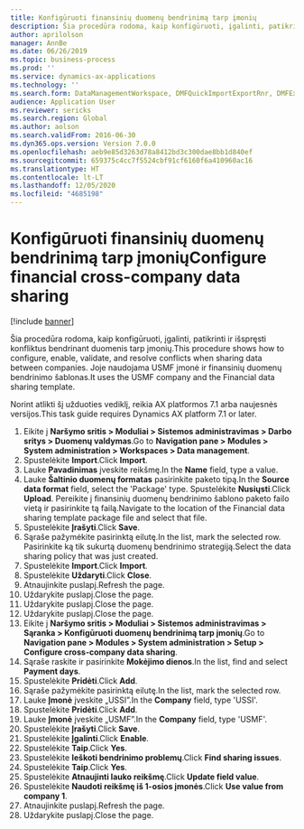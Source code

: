 ```yaml
---
title: Konfigūruoti finansinių duomenų bendrinimą tarp įmonių
description: Šia procedūra rodoma, kaip konfigūruoti, įgalinti, patikrinti ir išspręsti konfliktus bendrinant duomenis tarp įmonių.
author: aprilolson
manager: AnnBe
ms.date: 06/26/2019
ms.topic: business-process
ms.prod: ''
ms.service: dynamics-ax-applications
ms.technology: ''
ms.search.form: DataManagementWorkspace, DMFQuickImportExportRnr, DMFExecutionHistoryWorkspace, DMFExecutionHistorySummary, DMFExecutionHistoryEntities,  SysDataSharingConfiguration, SysDataSharingDiscrepencies
audience: Application User
ms.reviewer: sericks
ms.search.region: Global
ms.author: aolson
ms.search.validFrom: 2016-06-30
ms.dyn365.ops.version: Version 7.0.0
ms.openlocfilehash: aeb9e85d3263d78a8412bd3c300dae8bb1d840ef
ms.sourcegitcommit: 659375c4cc7f5524cbf91cf6160f6a410960ac16
ms.translationtype: HT
ms.contentlocale: lt-LT
ms.lasthandoff: 12/05/2020
ms.locfileid: "4685198"
---
```

# <a name="configure-financial-cross-company-data-sharing"></a><span data-ttu-id="1e92c-103">Konfigūruoti finansinių duomenų bendrinimą tarp įmonių</span><span class="sxs-lookup"><span data-stu-id="1e92c-103">Configure financial cross-company data sharing</span></span>

[!include [banner](../../includes/banner.md)]

<span data-ttu-id="1e92c-104">Šia procedūra rodoma, kaip konfigūruoti, įgalinti, patikrinti ir išspręsti konfliktus bendrinant duomenis tarp įmonių.</span><span class="sxs-lookup"><span data-stu-id="1e92c-104">This procedure shows how to configure, enable, validate, and resolve conflicts when sharing data between companies.</span></span> <span data-ttu-id="1e92c-105">Joje naudojama USMF įmonė ir finansinių duomenų bendrinimo šablonas.</span><span class="sxs-lookup"><span data-stu-id="1e92c-105">It uses the USMF company and the Financial data sharing template.</span></span>

<span data-ttu-id="1e92c-106">Norint atlikti šį užduoties vediklį, reikia AX platformos 7.1 arba naujesnės versijos.</span><span class="sxs-lookup"><span data-stu-id="1e92c-106">This task guide requires Dynamics AX platform 7.1 or later.</span></span>

1. <span data-ttu-id="1e92c-107">Eikite į **Naršymo sritis > Moduliai > Sistemos administravimas > Darbo sritys > Duomenų valdymas**.</span><span class="sxs-lookup"><span data-stu-id="1e92c-107">Go to **Navigation pane > Modules > System administration > Workspaces > Data management**.</span></span>
2. <span data-ttu-id="1e92c-108">Spustelėkite **Import**.</span><span class="sxs-lookup"><span data-stu-id="1e92c-108">Click **Import**.</span></span>
3. <span data-ttu-id="1e92c-109">Lauke **Pavadinimas** įveskite reikšmę.</span><span class="sxs-lookup"><span data-stu-id="1e92c-109">In the **Name** field, type a value.</span></span>
4. <span data-ttu-id="1e92c-110">Lauke **Šaltinio duomenų formatas** pasirinkite paketo tipą.</span><span class="sxs-lookup"><span data-stu-id="1e92c-110">In the **Source data format** field, select the 'Package' type.</span></span> <span data-ttu-id="1e92c-111">Spustelėkite **Nusiųsti**.</span><span class="sxs-lookup"><span data-stu-id="1e92c-111">Click **Upload**.</span></span> <span data-ttu-id="1e92c-112">Pereikite į finansinių duomenų bendrinimo šablono paketo failo vietą ir pasirinkite tą failą.</span><span class="sxs-lookup"><span data-stu-id="1e92c-112">Navigate to the location of the Financial data sharing template package file and select that file.</span></span>
5. <span data-ttu-id="1e92c-113">Spustelėkite **Įrašyti**.</span><span class="sxs-lookup"><span data-stu-id="1e92c-113">Click **Save**.</span></span>
6. <span data-ttu-id="1e92c-114">Sąraše pažymėkite pasirinktą eilutę.</span><span class="sxs-lookup"><span data-stu-id="1e92c-114">In the list, mark the selected row.</span></span> <span data-ttu-id="1e92c-115">Pasirinkite ką tik sukurtą duomenų bendrinimo strategiją.</span><span class="sxs-lookup"><span data-stu-id="1e92c-115">Select the data sharing policy that was just created.</span></span>  
7. <span data-ttu-id="1e92c-116">Spustelėkite **Import**.</span><span class="sxs-lookup"><span data-stu-id="1e92c-116">Click **Import**.</span></span>
8. <span data-ttu-id="1e92c-117">Spustelėkite **Uždaryti**.</span><span class="sxs-lookup"><span data-stu-id="1e92c-117">Click **Close**.</span></span>
9. <span data-ttu-id="1e92c-118">Atnaujinkite puslapį.</span><span class="sxs-lookup"><span data-stu-id="1e92c-118">Refresh the page.</span></span>
10. <span data-ttu-id="1e92c-119">Uždarykite puslapį.</span><span class="sxs-lookup"><span data-stu-id="1e92c-119">Close the page.</span></span>
11. <span data-ttu-id="1e92c-120">Uždarykite puslapį.</span><span class="sxs-lookup"><span data-stu-id="1e92c-120">Close the page.</span></span>
12. <span data-ttu-id="1e92c-121">Uždarykite puslapį.</span><span class="sxs-lookup"><span data-stu-id="1e92c-121">Close the page.</span></span>
13. <span data-ttu-id="1e92c-122">Eikite į **Naršymo sritis > Moduliai > Sistemos administravimas > Sąranka > Konfigūruoti duomenų bendrinimą tarp įmonių**.</span><span class="sxs-lookup"><span data-stu-id="1e92c-122">Go to **Navigation pane > Modules > System administration > Setup > Configure cross-company data sharing**.</span></span>
14. <span data-ttu-id="1e92c-123">Sąraše raskite ir pasirinkite **Mokėjimo dienos**.</span><span class="sxs-lookup"><span data-stu-id="1e92c-123">In the list, find and select **Payment days**.</span></span>
15. <span data-ttu-id="1e92c-124">Spustelėkite **Pridėti**.</span><span class="sxs-lookup"><span data-stu-id="1e92c-124">Click **Add**.</span></span>
16. <span data-ttu-id="1e92c-125">Sąraše pažymėkite pasirinktą eilutę.</span><span class="sxs-lookup"><span data-stu-id="1e92c-125">In the list, mark the selected row.</span></span>
17. <span data-ttu-id="1e92c-126">Lauke **Įmonė** įveskite „USSI”.</span><span class="sxs-lookup"><span data-stu-id="1e92c-126">In the **Company** field, type 'USSI'.</span></span>
18. <span data-ttu-id="1e92c-127">Spustelėkite **Pridėti**.</span><span class="sxs-lookup"><span data-stu-id="1e92c-127">Click **Add**.</span></span>
19. <span data-ttu-id="1e92c-128">Lauke **Įmonė** įveskite „USMF”.</span><span class="sxs-lookup"><span data-stu-id="1e92c-128">In the **Company** field, type 'USMF'.</span></span>
20. <span data-ttu-id="1e92c-129">Spustelėkite **Įrašyti**.</span><span class="sxs-lookup"><span data-stu-id="1e92c-129">Click **Save**.</span></span>
21. <span data-ttu-id="1e92c-130">Spustelėkite **Įgalinti**.</span><span class="sxs-lookup"><span data-stu-id="1e92c-130">Click **Enable**.</span></span>
22. <span data-ttu-id="1e92c-131">Spustelėkite **Taip**.</span><span class="sxs-lookup"><span data-stu-id="1e92c-131">Click **Yes**.</span></span>
23. <span data-ttu-id="1e92c-132">Spustelėkite **Ieškoti bendrinimo problemų**.</span><span class="sxs-lookup"><span data-stu-id="1e92c-132">Click **Find sharing issues**.</span></span>
24. <span data-ttu-id="1e92c-133">Spustelėkite **Taip**.</span><span class="sxs-lookup"><span data-stu-id="1e92c-133">Click **Yes**.</span></span>
25. <span data-ttu-id="1e92c-134">Spustelėkite **Atnaujinti lauko reikšmę**.</span><span class="sxs-lookup"><span data-stu-id="1e92c-134">Click **Update field value**.</span></span>
26. <span data-ttu-id="1e92c-135">Spustelėkite **Naudoti reikšmę iš 1-osios įmonės**.</span><span class="sxs-lookup"><span data-stu-id="1e92c-135">Click **Use value from company 1**.</span></span>
27. <span data-ttu-id="1e92c-136">Atnaujinkite puslapį.</span><span class="sxs-lookup"><span data-stu-id="1e92c-136">Refresh the page.</span></span>
28. <span data-ttu-id="1e92c-137">Uždarykite puslapį.</span><span class="sxs-lookup"><span data-stu-id="1e92c-137">Close the page.</span></span>

